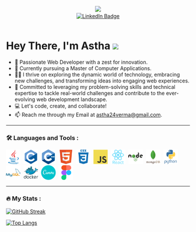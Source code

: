 <!---
### Hi there 👋
- 🔭 I’m currently working on Java Projects
- 🌱 I’m learning React and NodeJs...
-->

<div id="header" align="center">
    <img src="https://media2.giphy.com/media/l4Y6twC1cOfLIfvb4n/giphy.gif?cid=ecf05e47gez85v0yx37thkgjdam7svv4t5p7f5gj6bs8md36&ep=v1_gifs_related&rid=giphy.gif&ct=g" width="300"/> 
</div>

<div id="badges" align="center">
  <a href="https://www.linkedin.com/in/astha-verma-21a6ba1ab/">
    <img src="https://img.shields.io/badge/LinkedIn-blue?style=for-the-badge&logo=linkedin&logoColor=white" alt="LinkedIn Badge"/>
  </a>
</div>

<div id="views" align="center">
<img src="https://komarev.com/ghpvc/?username=astha24verma&style=flat-square&color=blue" alt=""/>
</div>

<h1>
  Hey There, I'm Astha
  <img src="https://media.giphy.com/media/hvRJCLFzcasrR4ia7z/giphy.gif" width="30px"/>
</h1>


- 👀 Passionate Web Developer with a zest for innovation.
- 🌱 Currently pursuing a Master of Computer Applications.
- 👩‍💻 I thrive on exploring the dynamic world of technology, embracing new challenges, and transforming ideas into engaging web experiences.
- 🤝 Committed to leveraging my problem-solving skills and technical expertise to tackle real-world challenges and contribute to the ever-evolving web development landscape.
- 💻 Let's code, create, and collaborate!
- 📫 Reach me through my Email at astha24verma@gmail.com.


---

### :hammer_and_wrench: Languages and Tools :
<div>
  <img src="https://github.com/devicons/devicon/blob/master/icons/java/java-original.svg" title="java" alt="java" width="40" height="40"/>&nbsp;
  <img src="https://github.com/devicons/devicon/blob/master/icons/c/c-original.svg" title="c" alt="c" width="40" height="40"/>&nbsp;
  <img src="https://github.com/devicons/devicon/blob/master/icons/cplusplus/cplusplus-original.svg" title="c++" alt="c++" width="40" height="40"/>&nbsp;
  <img src="https://github.com/devicons/devicon/blob/master/icons/html5/html5-original.svg" title="HTML5" alt="HTML" width="40" height="40"/>&nbsp;
  <img src="https://github.com/devicons/devicon/blob/master/icons/css3/css3-plain-wordmark.svg"  title="CSS3" alt="CSS" width="40" height="40"/>&nbsp;
  <img src="https://github.com/devicons/devicon/blob/master/icons/javascript/javascript-original.svg" title="JavaScript" alt="JavaScript" width="40" height="40"/>&nbsp;
  <img src="https://github.com/devicons/devicon/blob/master/icons/react/react-original-wordmark.svg" title="react"  alt="react" width="40" height="40"/>&nbsp;
  <img src="https://github.com/devicons/devicon/blob/master/icons/nodejs/nodejs-original-wordmark.svg" title="nodejs"  alt="nodejs" width="40" height="40"/>&nbsp;
  <img src="https://github.com/devicons/devicon/blob/master/icons/mongodb/mongodb-original-wordmark.svg" title="mongodb"  alt="mongodb" width="40" height="40"/>&nbsp;
  <img src="https://github.com/devicons/devicon/blob/master/icons/python/python-original-wordmark.svg" title="python" alt="python" width="40" height="40"/>&nbsp;
  <img src="https://github.com/devicons/devicon/blob/master/icons/mysql/mysql-original-wordmark.svg" title="MySQL"  alt="MySQL" width="40" height="40"/>&nbsp;
  <img src="https://raw.githubusercontent.com/devicons/devicon/master/icons/docker/docker-original-wordmark.svg" alt="docker" width="40" height="40"/>&nbsp;
  <img src="https://github.com/devicons/devicon/blob/master/icons/canva/canva-original.svg" title="canva"  alt="canva" width="40" height="40"/>&nbsp;
  <img src="https://github.com/devicons/devicon/blob/master/icons/figma/figma-original.svg" title="figma"  alt="figma" width="40" height="40"/>&nbsp;
</div>

---

### :fire: My Stats :

[![GitHub Streak](http://github-readme-streak-stats.herokuapp.com?user=astha24verma&theme=dark&background=000000)](https://git.io/streak-stats)

[![Top Langs](https://github-readme-stats.vercel.app/api/top-langs/?username=astha24verma&layout=compact&theme=vision-friendly-dark)](https://github.com/astha24verma/github-readme-stats)


<!--
**astha24verma/astha24verma** is a ✨ _special_ ✨ repository because its `README.md` (this file) appears on your GitHub profile.

Here are some ideas to get you started:

- 🔭 I’m currently working on ...
- 🌱 I’m currently learning ...
- 👯 I’m looking to collaborate on ...
- 🤔 I’m looking for help with ...
- 💬 Ask me about ...
- 📫 How to reach me: ...
- 😄 Pronouns: ...
- ⚡ Fun fact: ...
-->

